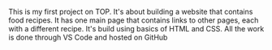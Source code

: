 This is my first project on TOP. It's about building a website that contains food recipes. It has one main page that contains links to other pages, each with a different recipe.
It's build using basics of HTML and CSS. All the work is done through VS Code and hosted on GitHub